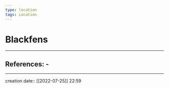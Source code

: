 ```yaml
---
type: location
tags: Location
---
```


# Blackfens 
___ 
## References: - 
--- 
creation date:: [[2022-07-25]] 22:59